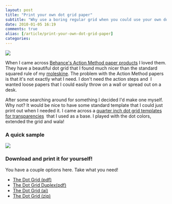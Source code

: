 ```yaml
---
layout: post
title: "Print your own dot grid paper"
subtitle: "Why use a boring regular grid when you could use your own dot grid?"
date: 2010-01-05 16:19
comments: true
alias: [/article/print-your-own-dot-grid-paper]
categories:
---
```

<img src="full" class="/images/posts/dotgrid-in-action.jpg" />

When I came across [Behance's Action Method paper products](http://www.creativesoutfitter.com/#cat1) I loved them. They have a beautiful dot grid that I found much nicer than the standard squared rule of my [moleskine](http://www.moleskine.com/catalogue/classic/hard_black_cover/squared_notebook__large.php). The problem with the Action Method papers is that it's not exactly what I need. I don't need the action steps and  I wanted loose papers that I could easily throw on a wall or spread out on a desk.
<!-- more -->
After some searching around for something I decided I'd make one myself. Why not? It would be nice to have some standard template that I could just print out when I needed it. I came across a [quarter inch dot grid templates for transparencies](http://highered.mcgraw-hill.com/sites/0072532947/student_view0/grid_and_dot_paper.html)  that I used as a base. I played with the dot colors, extended the grid and wala!

### A quick sample

<img src="full" class="/images/posts/theDotGrid.png" />

### Download and print it for yourself!

You have a couple options here. Take what you need!

* [The Dot Grid (pdf)](https://dl.dropbox.com/u/784691/mattmcman.us/theDotGrid.pdf)
* [The Dot Grid Duplex(pdf)](https://dl.dropbox.com/u/784691/mattmcman.us/theDotGrid-Duplex.pdf)
* [The Dot Grid (ai)](https://dl.dropbox.com/u/784691/mattmcman.us/theDotGrid.ai)
* [The Dot Grid (zip)](https://dl.dropbox.com/u/784691/mattmcman.us/theDotGrid.zip)